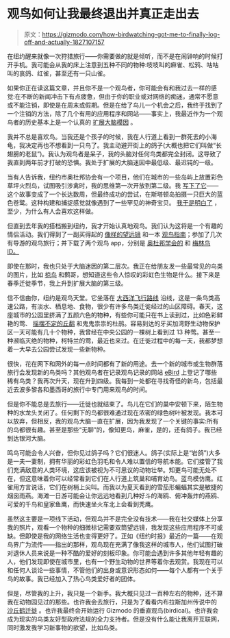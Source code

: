 # 观鸟如何让我最终退出并真正走出去

> 原文：<https://gizmodo.com/how-birdwatching-got-me-to-finally-log-off-and-actually-1827107157>

在纽约醒来就像一次狩猎旅行——你需要做的就是倾听，而不是在闹钟响的时候打开手机。我可能会从我的床上注意到五种不同的物种:吱吱叫的麻雀、松鸦、咕咕叫的哀鸽、红雀，甚至还有一只山雀。



如果你正在读这篇文章，并且你不是一个观鸟者，你可能会有和我过去一样的感觉:在不断的新闻冲击下有点疲惫，但由于你的职业或对网络的痴迷，通常不愿意或不能注销，即使是在周末或假期。但是在给了鸟儿一个机会之后，我终于找到了一个注销的方法，除了几个有用的应用程序和网站——事实上，我最近作为一个观鸟者的历史基本上是一个认真的 [扩展大脑模因](http://knowyourmeme.com/memes/expanding-brain) 。

我并不总是喜欢鸟。当我还是个孩子的时候，我在人行道上看到一群死去的小海龟，我决定再也不想看到一只鸟了。我主动避开街上的鸽子(大概也把它们叫做“长翅膀的老鼠”)。我认为观鸟者是呆子，我的头脑对任何鸟类都完全封闭。这导致了我直到两年前才打破的恐惧。我处于扩展的大脑迷因中最低级、最迟钝的一级。

当有人告诉我，纽约市奥杜邦协会有一个项目，他们在城市的一些岛屿上放置彩色草坪火烈鸟，试图吸引涉禽时，我的思维第一次开放到第二级。我 [写下了它](https://www.washingtonpost.com/news/speaking-of-science/wp/2016/08/26/how-lawn-flamingos-could-trick-herons-back-into-new-york-city/)——这个故事变成了一个长达数周，但最终成功的尝试，在斯塔顿岛拍摄一只巨大的蓝色苍鹭。这种构建和捕捉感觉就像遇到了一些罕见的神奇宝贝。 [我于是明白了](https://twitter.com/RyanFMandelbaum/status/737831559764553728) ，至少，为什么有人会喜欢这样做。

但直到去年我的搭档搬到纽约，我才开始认真地观鸟。我们认为这将是一个有趣的情侣活动。我们得到了一副买得起的 [像样的望远镜](https://www.amazon.com/Celestron-71332-Nature-Binocular-Green/dp/B00B73JONS?asc_campaign=InlineText&asc_refurl=https://gizmodo.com/how-birdwatching-got-me-to-finally-log-off-and-actually-1827107157&asc_source=&tag=kinjagizmodolink-20) 和一本 [观鸟指南](https://www.amazon.com/Sibleys-Birding-Basics-Identify-Behaviors/dp/0375709665?asc_campaign=InlineText&asc_refurl=https://gizmodo.com/how-birdwatching-got-me-to-finally-log-off-and-actually-1827107157&asc_source=&tag=kinjagizmodolink-20)；参加了几次有导游的观鸟旅行；并下载了两个观鸟 app，分别是 [奥杜邦学会的](https://gizmodo.com/im-seriously-hoping-audubons-new-app-will-make-birding-1825576509#_ga=2.5874867.1069926187.1530453708-914444462.1527596443) 和 [梅林鸟 ID。](http://merlin.allaboutbirds.org/)

即使在那时，我也只处于大脑迷因的第二层次。我正在给朋友发一些最常见的鸟类的图片，比如 [椋鸟](https://twitter.com/RyanFMandelbaum/status/712997613533003776) 和鹩哥，想知道这些令人惊叹的彩虹色生物是什么。接下来是春季迁徙季节，我上升到扩展大脑的第三级。

信不信由你，纽约是观鸟天堂。它坐落在 [大西洋飞行路线](https://www.audubon.org/atlantic-flyway) 沿线，这是一条鸟类高速公路，有淡水、栖息地、食物，很少有许多鸟类迁徙经过的山区障碍。春天，这座城市的公园里挤满了五颜六色的物种，有些你可能只在书上读到过，比如色彩鲜艳的莺、 [摇摆不定的丘鹬](https://twitter.com/RyanFMandelbaum/status/991391379896094722) 和鬼鬼祟祟的杜鹃。容易到达的牙买加湾野生动物保护区一天可能有几十个物种，我曾经在中央公园的一棵树上看到过 13 种莺。甚至一种濒临灭绝的物种，柯特兰的莺，最近也来过。在迁徙过程中的每一天，我都梦想着一大早去公园尝试发现一些新物种。

很快，花在网下和网外的每一点时间都有了新的用途。去一个新的城市或生物群落旅行会发现新的鸟类吗？其他观鸟者在记录观鸟记录的网站 [eBird](https://ebird.org/home) 上登记了哪些稀有鸟类？我再次升天，现在升到四级。我每到一处都在寻找奇怪的新鸟，包括最近去波多黎各和墨西哥的旅行中专门用来观鸟的时间。

但是你不能总是去旅行——迁徙也就结束了。鸟儿在它们的巢中安顿下来，陌生物种的水龙头关闭了。任何剩下的鸟都很难通过现在浓密的绿色树叶被发现。我本可以放弃，但相反，我的观鸟大脑一直在扩展，因为我发现了一个关键的事实:所有的鸟都很有趣。甚至是那些“无聊”的，像知更鸟，麻雀，是的，还有鸽子。我已经到达银河大脑。

鸣鸟可能会令人兴奋，但你见过鸽子吗？它们很迷人。鸽子(实际上是“岩鸽”)大多是一夫一妻制，拥有华丽的彩虹色羽毛和令人难以置信的导航本能。它们接管了我们充满敌意的人类环境，这应该被视为不可思议的动物壮举。知更鸟可能无处不在，但这意味着你可以经常看到它们在人行道上筑巢和哺育幼鸟。蓝鸟模仿鹰。红雀用方言说话，它们在树梢上尖叫。而我以为夏天看到的雪茄形蝙蝠其实是敏捷的烟囱雨燕。海滩一日游可能会让你远远地看到几种好斗的海鸥、俯冲轰炸的燕鸥、可爱的千鸟和皇家鱼鹰，而快速坐火车北上会看到秃鹰。

虽然这主要是一项线下活动，但观鸟并不是完全没有技术——我在社交媒体上分享我的照片，观看一个物种的细微标记需要双筒望远镜，我发现这些应用程序不可或缺。但即使是我的网络生活也变得更好了。正如《纽约时报》最近的一篇——在观鸟界广为流传——指出的那样，观鸟现在充满了像我这样的城市人，他们试图打破对退休人员来说是一种不酷的爱好的刻板印象。你可能会遇到许多其他年轻有趣的人，他们发现即使在城市里，也有一个野生动物的世界等着你去观赏。我现在可以和任何人谈论一些事情，不管他们的出身或意识形态如何——每个人都有一个关于鸟的故事。我已经加入了热心鸟类爱好者的团体。

但是，尽管我的上升，我只是一个新手。我大概只见过一百种左右的物种，还不算我在动物园见过的那些。也许我会去旅行，只是为了看看内布拉斯加州传说中的 [沙丘鹤迁徙](https://www.audubon.org/field-guide/bird/sandhill-crane) 。也许我最终会开始运行 Gizmodo 的垂直观鸟(birdical)。也许我会成为现实的鸟类友好型政府法规的全力支持者。但是没有什么能让我离开互联网，同时激发我学习新事物的欲望，比如鸟类。